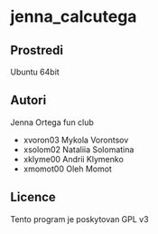 # jenna_calcutega

Prostredi
---------

Ubuntu 64bit

Autori
------

Jenna Ortega fun club  
- xvoron03 Mykola Vorontsov  
- xsolom02 Nataliia Solomatina  
- xklyme00 Andrii Klymenko  
- xmomot00 Oleh Momot  

Licence
-------

Tento program je poskytovan GPL v3
